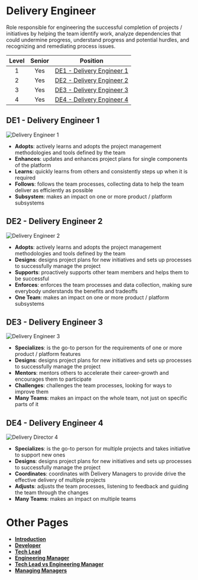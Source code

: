 # Delivery Engineer

Role responsible for engineering the successful completion of projects / initiatives by helping the team identify work, analyze dependencies that could undermine progress, understand progress and potential hurdles, and recognizing and remediating process issues. 

| Level | Senior | Position |
| :---: | :---: | :---: |
| 1 | Yes | [DE1 - Delivery Engineer 1](#de1---delivery-engineer-1) |
| 2 | Yes | [DE2 - Delivery Engineer 2](#de2---delivery-engineer-2) |
| 3 | Yes | [DE3 - Delivery Engineer 3](#de3---delivery-engineer-3) |
| 4 | Yes | [DE4 - Delivery Engineer 4](#de3---delivery-engineer-4) |

## DE1 - Delivery Engineer 1

<picture>
  <source media="(prefers-color-scheme: dark)" srcset="/charts/delivery-engineer-1.png">
  <source media="(prefers-color-scheme: light)" srcset="/charts/delivery-engineer-1.png">
  <img alt="Delivery Engineer 1" src="/charts/delivery-engineer-1.png">
</picture>

* **Adopts**: actively learns and adopts the project management methodologies and tools defined by the team
* **Enhances**: updates and enhances project plans for single components of the platform
* **Learns**: quickly learns from others and consistently steps up when it is required
* **Follows**: follows the team processes, collecting data to help the team deliver as efficiently as possible
* **Subsystem**: makes an impact on one or more product / platform subsystems

## DE2 - Delivery Engineer 2

<picture>
  <source media="(prefers-color-scheme: dark)" srcset="/charts/delivery-engineer-2.png">
  <source media="(prefers-color-scheme: light)" srcset="/charts/delivery-engineer-2.png">
  <img alt="Delivery Engineer 2" src="/charts/delivery-engineer-2.png">
</picture>

* **Adopts**: actively learns and adopts the project management methodologies and tools defined by the team
* **Designs**: designs project plans for new initiatives and sets up processes to successfully manage the project
* **Supports**: proactively supports other team members and helps them to be successful
* **Enforces**: enforces the team processes and data collection, making sure everybody understands the benefits and tradeoffs
* **One Team**: makes an impact on one or more product / platform subsystems

## DE3 - Delivery Engineer 3

<picture>
  <source media="(prefers-color-scheme: dark)" srcset="/charts/delivery-engineer-3.png">
  <source media="(prefers-color-scheme: light)" srcset="/charts/delivery-engineer-3.png">
  <img alt="Delivery Engineer 3" src="/charts/delivery-engineer-3.png">
</picture>

* **Specializes**: is the go-to person for the requirements of one or more product / platform features  
* **Designs**: designs project plans for new initiatives and sets up processes to successfully manage the project
* **Mentors**: mentors others to accelerate their career-growth and encourages them to participate
* **Challenges**: challenges the team processes, looking for ways to improve them
* **Many Teams**: makes an impact on the whole team, not just on specific parts of it

## DE4 - Delivery Engineer 4

<picture>
  <source media="(prefers-color-scheme: dark)" srcset="/charts/delivery-engineer-4-dark.png">
  <source media="(prefers-color-scheme: light)" srcset="/charts/delivery-engineer-4.png">
  <img alt="Delivery Director 4" src="/charts/delivery-engineer-4.png">
</picture>

* **Specializes**: is the go-to person for multiple projects and takes initiative to support new ones
* **Designs**: designs project plans for new initiatives and sets up processes to successfully manage the project
* **Coordinates**: coordinates with Delivery Managers to provide drive the effective delivery of multiple projects
* **Adjusts**: adjusts the team processes, listening to feedback and guiding the team through the changes
* **Many Teams**: makes an impact on multiple teams

# Other Pages

* [**Introduction**](README.md)
* [**Developer**](Developer.md)
* [**Tech Lead**](TechLead.md)
* [**Engineering Manager**](EngineeringManager.md)
* [**Tech Lead vs Engineering Manager**](TechLead-EngineeringManager.md)
* [**Managing Managers**](Managing-Managers.md)
